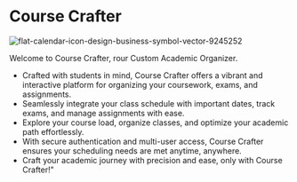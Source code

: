 # Course Crafter
![flat-calendar-icon-design-business-symbol-vector-9245252](https://github.com/MosesTheRedSea/Course_Crafter/assets/69429336/e755c9af-3e35-493e-8c7e-c47102ae56d8)


Welcome to Course Crafter, rour Custom Academic Organizer. 

- Crafted with students in mind, Course Crafter offers a vibrant and interactive platform for organizing your coursework, exams, and assignments.
- Seamlessly integrate your class schedule with important dates, track exams, and manage assignments with ease.
-  Explore your course load, organize classes, and optimize your academic path effortlessly.
-  With secure authentication and multi-user access, Course Crafter ensures your scheduling needs are met anytime, anywhere.
-  Craft your academic journey with precision and ease, only with Course Crafter!"
